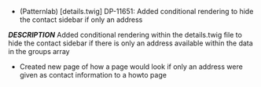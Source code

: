 
- (Patternlab) [details.twig] DP-11651: Added conditional rendering to hide the contact sidebar if only an address

___DESCRIPTION___
Added conditional rendering within the details.twig file to hide the contact sidebar if there is only an address available within the data in the groups array
- Created new page of how a page would look if only an address were given as contact information to a howto page